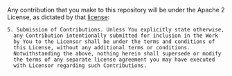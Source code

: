  Any contribution that you make to this repository will be under the Apache 2 License, as dictated by that [license](http://www.apache.org/licenses/LICENSE-2.0.html):

 ```
 5. Submission of Contributions. Unless You explicitly state otherwise,
   any Contribution intentionally submitted for inclusion in the Work
   by You to the Licensor shall be under the terms and conditions of
   this License, without any additional terms or conditions.
   Notwithstanding the above, nothing herein shall supersede or modify
   the terms of any separate license agreement you may have executed
   with Licensor regarding such Contributions.
```